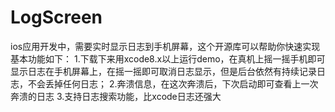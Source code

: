 # LogScreen
ios应用开发中，需要实时显示日志到手机屏幕，这个开源库可以帮助你快速实现
基本功能如下：
1.下载下来用xcode8.x以上运行demo，在真机上摇一摇手机即可显示日志在手机屏幕上，在摇一摇即可取消日志显示，但是后台依然有持续记录日志，不会丢掉任何日志；
2.奔溃信息，在这次奔溃后，下次启动即可查看上一次奔溃的日志
3.支持日志搜索功能，比xcode日志还强大
